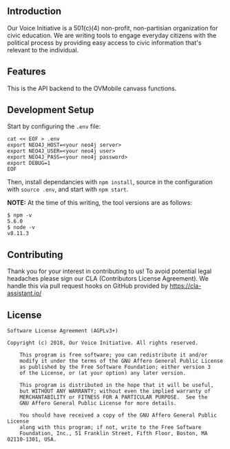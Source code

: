 ## Introduction

Our Voice Initiative is a 501(c)(4) non-profit, non-partisian organization for civic education. We are writing tools to engage everyday citizens with the political process by providing easy access to civic information that's relevant to the individual.

## Features

This is the API backend to the OVMobile canvass functions.

## Development Setup

Start by configuring the `.env` file:

    cat << EOF > .env
    export NEO4J_HOST=<your neo4j server>
    export NEO4J_USER=<your neo4j user>
    export NEO4J_PASS=<your neo4j password>
    export DEBUG=1
    EOF

Then, install dependancies with `npm install`, source in the configuration with `source .env`, and start with `npm start`.

**NOTE:** At the time of this writing, the tool versions are as follows:

    $ npm -v
    5.6.0
    $ node -v
    v8.11.3

## Contributing

Thank you for your interest in contributing to us! To avoid potential legal headaches please sign our CLA (Contributors License Agreement). We handle this via pull request hooks on GitHub provided by https://cla-assistant.io/

## License

	Software License Agreement (AGPLv3+)
	
	Copyright (c) 2018, Our Voice Initiative. All rights reserved.

        This program is free software; you can redistribute it and/or
        modify it under the terms of the GNU Affero General Public License
        as published by the Free Software Foundation; either version 3
        of the License, or (at your option) any later version.

        This program is distributed in the hope that it will be useful,
        but WITHOUT ANY WARRANTY; without even the implied warranty of
        MERCHANTABILITY or FITNESS FOR A PARTICULAR PURPOSE.  See the
        GNU Affero General Public License for more details.

        You should have received a copy of the GNU Affero General Public License
        along with this program; if not, write to the Free Software
        Foundation, Inc., 51 Franklin Street, Fifth Floor, Boston, MA 02110-1301, USA.

